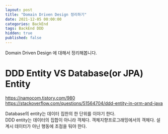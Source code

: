 ```yaml
---
layout: post
title: "Domain Driven Design 정리하기"
date: 2021-12-05 00:00:00
categories: BackEnd
tags: BackEnd DDD
hidden: true
published: false
---
```


Domain Driven Design 에 대해서 정리해봅니다.  

<!--more-->

# DDD Entity VS Database(or JPA) Entity

https://namocom.tistory.com/980
https://stackoverflow.com/questions/51564704/ddd-entity-in-orm-and-java


Database의 entity는 데이터 집한의 한 단위를 이야기 한다.  
DDD entity는 데이터의 집합이 아니라 객체다. 객체지향프로그래밍에서의 객체다. 설계시 데이터가 아닌 행동에 초점을 둬야 한다.  

